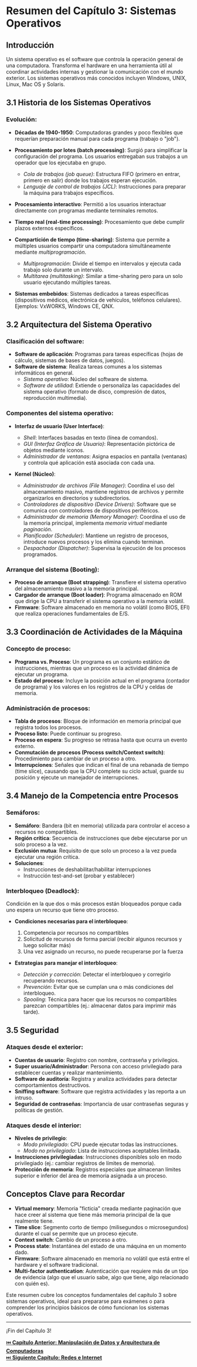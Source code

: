 # Resumen del Capítulo 3: Sistemas Operativos

## Introducción
Un sistema operativo es el software que controla la operación general de una computadora. Transforma el hardware en una herramienta útil al coordinar actividades internas y gestionar la comunicación con el mundo exterior. Los sistemas operativos más conocidos incluyen Windows, UNIX, Linux, Mac OS y Solaris.

## 3.1 Historia de los Sistemas Operativos

### Evolución:
- **Décadas de 1940-1950**: Computadoras grandes y poco flexibles que requerían preparación manual para cada programa (trabajo o "job").
- **Procesamiento por lotes (batch processing)**: Surgió para simplificar la configuración del programa. Los usuarios entregaban sus trabajos a un operador que los ejecutaba en grupo.
  - *Cola de trabajos (job queue)*: Estructura FIFO (primero en entrar, primero en salir) donde los trabajos esperan ejecución.
  - *Lenguaje de control de trabajos (JCL)*: Instrucciones para preparar la máquina para trabajos específicos.

- **Procesamiento interactivo**: Permitió a los usuarios interactuar directamente con programas mediante terminales remotos.
- **Tiempo real (real-time processing)**: Procesamiento que debe cumplir plazos externos específicos.
- **Compartición de tiempo (time-sharing)**: Sistema que permite a múltiples usuarios compartir una computadora simultáneamente mediante *multiprogramación*.
  - *Multiprogramación*: Divide el tiempo en intervalos y ejecuta cada trabajo solo durante un intervalo.
  - *Multitarea (multitasking)*: Similar a time-sharing pero para un solo usuario ejecutando múltiples tareas.

- **Sistemas embebidos**: Sistemas dedicados a tareas específicas (dispositivos médicos, electrónica de vehículos, teléfonos celulares). Ejemplos: VxWORKS, Windows CE, QNX.

## 3.2 Arquitectura del Sistema Operativo

### Clasificación del software:
- **Software de aplicación**: Programas para tareas específicas (hojas de cálculo, sistemas de bases de datos, juegos).
- **Software de sistema**: Realiza tareas comunes a los sistemas informáticos en general.
  - *Sistema operativo*: Núcleo del software de sistema.
  - *Software de utilidad*: Extiende o personaliza las capacidades del sistema operativo (formato de disco, compresión de datos, reproducción multimedia).

### Componentes del sistema operativo:
- **Interfaz de usuario (User Interface)**:
  - *Shell*: Interfaces basadas en texto (línea de comandos).
  - *GUI (Interfaz Gráfica de Usuario)*: Representación pictórica de objetos mediante iconos.
  - *Administrador de ventanas*: Asigna espacios en pantalla (ventanas) y controla qué aplicación está asociada con cada una.

- **Kernel (Núcleo)**:
  - *Administrador de archivos (File Manager)*: Coordina el uso del almacenamiento masivo, mantiene registros de archivos y permite organizarlos en directorios y subdirectorios.
  - *Controladores de dispositivo (Device Drivers)*: Software que se comunica con controladores de dispositivos periféricos.
  - *Administrador de memoria (Memory Manager)*: Coordina el uso de la memoria principal, implementa *memoria virtual* mediante *paginación*.
  - *Planificador (Scheduler)*: Mantiene un registro de procesos, introduce nuevos procesos y los elimina cuando terminan.
  - *Despachador (Dispatcher)*: Supervisa la ejecución de los procesos programados.

### Arranque del sistema (Booting):
- **Proceso de arranque (Boot strapping)**: Transfiere el sistema operativo del almacenamiento masivo a la memoria principal.
- **Cargador de arranque (Boot loader)**: Programa almacenado en ROM que dirige la CPU a transferir el sistema operativo a la memoria volátil.
- **Firmware**: Software almacenado en memoria no volátil (como BIOS, EFI) que realiza operaciones fundamentales de E/S.

## 3.3 Coordinación de Actividades de la Máquina

### Concepto de proceso:
- **Programa vs. Proceso**: Un programa es un conjunto estático de instrucciones, mientras que un proceso es la actividad dinámica de ejecutar un programa.
- **Estado del proceso**: Incluye la posición actual en el programa (contador de programa) y los valores en los registros de la CPU y celdas de memoria.

### Administración de procesos:
- **Tabla de procesos**: Bloque de información en memoria principal que registra todos los procesos.
- **Proceso listo**: Puede continuar su progreso.
- **Proceso en espera**: Su progreso se retrasa hasta que ocurra un evento externo.
- **Conmutación de procesos (Process switch/Context switch)**: Procedimiento para cambiar de un proceso a otro.
- **Interrupciones**: Señales que indican el final de una rebanada de tiempo (time slice), causando que la CPU complete su ciclo actual, guarde su posición y ejecute un manejador de interrupciones.

## 3.4 Manejo de la Competencia entre Procesos

### Semáforos:
- **Semáforo**: Bandera (bit en memoria) utilizada para controlar el acceso a recursos no compartibles.
- **Región crítica**: Secuencia de instrucciones que debe ejecutarse por un solo proceso a la vez.
- **Exclusión mutua**: Requisito de que solo un proceso a la vez pueda ejecutar una región crítica.
- **Soluciones**:
  - Instrucciones de deshabilitar/habilitar interrupciones
  - Instrucción test-and-set (probar y establecer)

### Interbloqueo (Deadlock):
Condición en la que dos o más procesos están bloqueados porque cada uno espera un recurso que tiene otro proceso.
- **Condiciones necesarias para el interbloqueo**:
  1. Competencia por recursos no compartibles
  2. Solicitud de recursos de forma parcial (recibir algunos recursos y luego solicitar más)
  3. Una vez asignado un recurso, no puede recuperarse por la fuerza

- **Estrategias para manejar el interbloqueo**:
  - *Detección y corrección*: Detectar el interbloqueo y corregirlo recuperando recursos.
  - *Prevención*: Evitar que se cumplan una o más condiciones del interbloqueo.
  - *Spooling*: Técnica para hacer que los recursos no compartibles parezcan compartibles (ej.: almacenar datos para imprimir más tarde).

## 3.5 Seguridad

### Ataques desde el exterior:
- **Cuentas de usuario**: Registro con nombre, contraseña y privilegios.
- **Super usuario/Administrador**: Persona con acceso privilegiado para establecer cuentas y realizar mantenimiento.
- **Software de auditoría**: Registra y analiza actividades para detectar comportamientos destructivos.
- **Sniffing software**: Software que registra actividades y las reporta a un intruso.
- **Seguridad de contraseñas**: Importancia de usar contraseñas seguras y políticas de gestión.

### Ataques desde el interior:
- **Niveles de privilegio**: 
  - *Modo privilegiado*: CPU puede ejecutar todas las instrucciones.
  - *Modo no privilegiado*: Lista de instrucciones aceptables limitada.
- **Instrucciones privilegiadas**: Instrucciones disponibles solo en modo privilegiado (ej.: cambiar registros de límites de memoria).
- **Protección de memoria**: Registros especiales que almacenan límites superior e inferior del área de memoria asignada a un proceso.

## Conceptos Clave para Recordar
- **Virtual memory**: Memoria "ficticia" creada mediante paginación que hace creer al sistema que tiene más memoria principal de la que realmente tiene.
- **Time slice**: Segmento corto de tiempo (milisegundos o microsegundos) durante el cual se permite que un proceso ejecute.
- **Context switch**: Cambio de un proceso a otro.
- **Process state**: Instantánea del estado de una máquina en un momento dado.
- **Firmware**: Software almacenado en memoria no volátil que está entre el hardware y el software tradicional.
- **Multi-factor authentication**: Autenticación que requiere más de un tipo de evidencia (algo que el usuario sabe, algo que tiene, algo relacionado con quién es).

Este resumen cubre los conceptos fundamentales del capítulo 3 sobre sistemas operativos, ideal para prepararse para exámenes o para comprender los principios básicos de cómo funcionan los sistemas operativos.

---

¡Fin del Capítulo 3!

[⏮️ **Capítulo Anterior: Manipulación de Datos y Arquitectura de Computadoras**](tema2.md)  
[⏭️ **Siguiente Capítulo: Redes e Internet**](tema4.md)